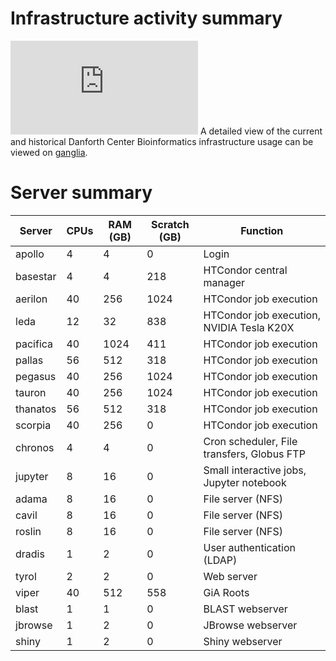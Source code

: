 # Infrastructure activity summary

![cluster load average](http://bioinformatics.danforthcenter.org/ganglia/stacked.php?m=load_one&c=Bioinformatics&r=hour&st=1460067771&host_regex=)
A detailed view of the current and historical Danforth Center Bioinformatics infrastructure usage can be viewed on [ganglia](http://bioinformatics.danforthcenter.org/ganglia/?c=Bioinformatics).

# Server summary

| Server   | CPUs | RAM (GB) | Scratch (GB) | Function                                   |
| -------- | ---- | -------- | ------------ | ------------------------------------------ |
| apollo   | 4    | 4        | 0            | Login                                      |
| basestar | 4    | 4        | 218          | HTCondor central manager                   |
| aerilon  | 40   | 256      | 1024         | HTCondor job execution                     |
| leda     | 12   | 32       | 838          | HTCondor job execution, NVIDIA Tesla K20X  |
| pacifica | 40   | 1024     | 411          | HTCondor job execution                     |
| pallas   | 56   | 512      | 318          | HTCondor job execution                     |
| pegasus  | 40   | 256      | 1024         | HTCondor job execution                     |
| tauron   | 40   | 256      | 1024         | HTCondor job execution                     |
| thanatos | 56   | 512      | 318          | HTCondor job execution                     |
| scorpia  | 40   | 256      | 0            | HTCondor job execution                     |
| chronos  | 4    | 4        | 0            | Cron scheduler, File transfers, Globus FTP |
| jupyter  | 8    | 16       | 0            | Small interactive jobs, Jupyter notebook   |
| adama    | 8    | 16       | 0            | File server (NFS)                          |
| cavil    | 8    | 16       | 0            | File server (NFS)                          |
| roslin   | 8    | 16       | 0            | File server (NFS)                          |
| dradis   | 1    | 2        | 0            | User authentication (LDAP)                 |
| tyrol    | 2    | 2        | 0            | Web server                                 |
| viper    | 40   | 512      | 558          | GiA Roots                                  |
| blast    | 1    | 1        | 0            | BLAST webserver                            |
| jbrowse  | 1    | 2        | 0            | JBrowse webserver                          |
| shiny    | 1    | 2        | 0            | Shiny webserver                            |
